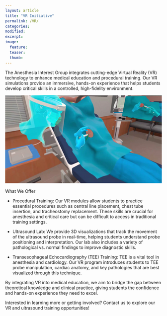 ```yaml
---
layout: article
title: "VR Initiative"
permalink: /VR/
categories: 
modified:
excerpt:
image:
  feature:
  teaser:
  thumb:
---
```


<!-- Facebook SDK -->
<div id="fb-root"></div>
<script async defer crossorigin="anonymous" 
  src="https://connect.facebook.net/en_US/sdk.js#xfbml=1&version=v18.0" 
  nonce="YOUR_NONCE_VALUE_HERE"></script>

<!-- Facebook Post Embed -->
<div class="fb-post" 
     data-href="https://www.facebook.com/HenryFordHealth/videos/whether-its-in-the-lab-or-on-the-field-detroit-lions-amon-ra-st-brown-can-virtua/27910568521891560/" 
     data-width="500"></div>




The Anesthesia Interest Group integrates cutting-edge Virtual Reality (VR) technology to enhance medical education and procedural training. Our VR simulations provide an immersive, hands-on experience that helps students develop critical skills in a controlled, high-fidelity environment.


![screenshot of Skinny Bones](/images/VR-image.jpg)



What We Offer

- Procedural Training: Our VR modules allow students to practice essential procedures such as central line placement, chest tube insertion, and tracheostomy replacement. These skills are crucial for anesthesia and critical care but can be difficult to access in traditional training settings.

- Ultrasound Lab: We provide 3D visualizations that track the movement of the ultrasound probe in real-time, helping students understand probe positioning and interpretation. Our lab also includes a variety of pathological vs. normal findings to improve diagnostic skills.

- Transesophageal Echocardiography (TEE) Training: TEE is a vital tool in anesthesia and cardiology. Our VR program introduces students to TEE probe manipulation, cardiac anatomy, and key pathologies that are best visualized through this technique.


By integrating VR into medical education, we aim to bridge the gap between theoretical knowledge and clinical practice, giving students the confidence and hands-on experience they need to excel.


Interested in learning more or getting involved? Contact us to explore our VR and ultrasound training opportunities!



